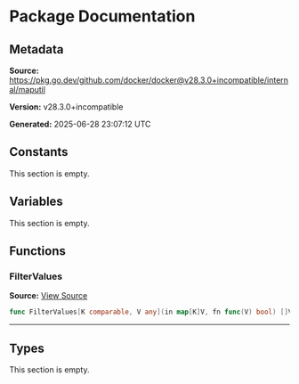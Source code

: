 # Package Documentation

## Metadata

**Source:** https://pkg.go.dev/github.com/docker/docker@v28.3.0+incompatible/internal/maputil

**Version:** v28.3.0+incompatible

**Generated:** 2025-06-28 23:07:12 UTC

## Constants

This section is empty.

## Variables

This section is empty.

## Functions

### FilterValues

**Source:** [View Source](https://github.com/docker/docker/blob/v28.3.0/internal/maputil/maputil.go#L6)  

```go
func FilterValues[K comparable, V any](in map[K]V, fn func(V) bool) []V
```

---

## Types

This section is empty.

